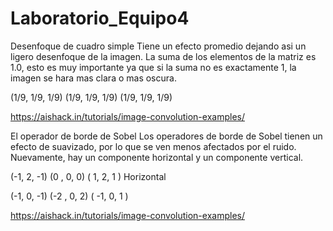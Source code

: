 # Laboratorio_Equipo4

Desenfoque de cuadro simple
Tiene un efecto promedio dejando asi un ligero desenfoque de la imagen.
La suma de los elementos de la matriz es 1.0, esto es muy importante 
ya que si la suma no es exactamente 1, la imagen se hara mas clara o mas oscura.

(1/9, 1/9, 1/9)
(1/9, 1/9, 1/9)
(1/9, 1/9, 1/9)

https://aishack.in/tutorials/image-convolution-examples/


El operador de borde de Sobel
Los operadores de borde de Sobel tienen un efecto de suavizado,
 por lo que se ven menos afectados por el ruido.
Nuevamente, hay un componente horizontal y un componente vertical.

(-1, 2, -1)
(0 , 0,  0)
( 1, 2, 1 )
Horizontal

(-1, 0, -1)
(-2 , 0,  2)
( -1, 0, 1 )

https://aishack.in/tutorials/image-convolution-examples/
